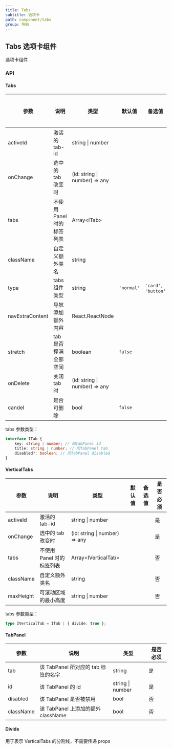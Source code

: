 ```yaml
---
title: Tabs
subtitle: 选项卡
path: component/tabs
group: 导航
---
```


## Tabs 选项卡组件

选项卡组件

### API

#### Tabs

| 参数            | 说明                      | 类型                          | 默认值     | 备选值               | 是否必须 |
| --------------- | ------------------------- | ----------------------------- | ---------- | -------------------- | -------- |
| activeId        | 激活的 tab-id             | string \| number              |            |                      | 是       |
| onChange        | 选中的 tab 改变时         | (id: string \| number) => any |            |                      | 是       |
| tabs            | 不使用 Panel 时的标签列表 | Array<ITab\>                   |            |                      | 否       |
| className       | 自定义额外类名            | string                        |            |                      | 否       |
| type            | tabs 组件类型             | string                        | `'normal'` | `'card'`, `'button'` | 否       |
| navExtraContent | 导航添加额外内容          | React.ReactNode               |            |                      | 否       |
| stretch         | tab 是否撑满全部空间      | boolean                       | `false`    |                      | 否       |
| onDelete        | 关闭 tab 时               | (id: string \| number) => any |            |                      | 否       |
| candel          | 是否可删除                | bool                          | `false`    |                      | 否       |

tabs 参数类型：

```ts
interface ITab {
	key: string | number; // 同TabPanel id
	title: string | number; // 同TabPanel tab
	disabled?: boolean; // 同TabPanel disabled
}
```

#### VerticalTabs

| 参数      | 说明                      | 类型                          | 默认值 | 备选值 | 是否必须 |
| --------- | ------------------------- | ----------------------------- | ------ | ------ | -------- |
| activeId  | 激活的 tab-id             | string \| number              |        |        | 是       |
| onChange  | 选中的 tab 改变时         | (id: string \| number) => any |        |        | 是       |
| tabs      | 不使用 Panel 时的标签列表 | Array<IVerticalTab\>           |        |        | 否       |
| className | 自定义额外类名            | string                        |        |        | 否       |
| maxHeight | 可滚动区域的最小高度      | string \| number              |        |        | 否       |

tabs 参数类型：

```ts
type IVerticalTab = ITab | { divide: true };
```

#### TabPanel

| 参数      | 说明                                | 类型             | 是否必须 |
| --------- | ----------------------------------- | ---------------- | -------- |
| tab       | 该 TabPanel 所对应的 tab 标签的名字 | string           | 是       |
| id        | 该 TabPanel 的 id                   | string \| number | 是       |
| disabled  | 该 TabPanel 是否被禁用              | bool             | 否       |
| className | 该 TabPanel 上添加的额外 className  | bool             | 否       |

#### Divide

用于表示 VerticalTabs 的分割线，不需要传递 props

